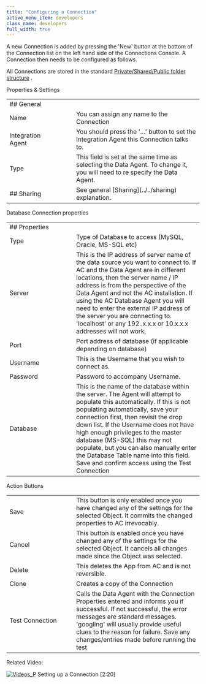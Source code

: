 ```yaml
---
title: "Configuring a Connection"
active_menu_item: developers
class_name: developers
full_width: true
---
```



A new Connection is added by pressing the 'New' button at the bottom of the Connection list on the left hand side of the Connections Console. A Connection then needs to be configured as follows.

All Connections are stored in the standard [Private/Shared/Public folder structure](../../private--shared-and-public-fol) .

Properties & Settings

<table>
<tr>
<td width="126">
## General

</td>
<td width="16">
</td>
<td>
</td>
</tr>
<tr>
<td width="126">
Name

</td>
<td width="16">
</td>
<td>
You can assign any name to the Connection

</td>
</tr>
<tr>
<td width="126">
Integration Agent

</td>
<td width="16">
</td>
<td>
You should press the '...' button to set the Integration Agent this Connection talks to.

</td>
</tr>
<tr>
<td width="126">
Type

</td>
<td width="16">
</td>
<td>
This field is set at the same time as selecting the Data Agent. To change it, you will need to re specify the Data Agent.

</td>
</tr>
<tr>
<td width="126">
## Sharing

</td>
<td width="16">
</td>
<td>
See general [Sharing](../../sharing) explanation.

</td>
</tr>
</table>

Database Connection properties

<table>
<tr>
<td width="126">
## Properties

</td>
<td width="16">
</td>
<td>
</td>
</tr>
<tr>
<td width="126">
Type

</td>
<td width="16">
</td>
<td>
Type of Database to access (MySQL, Oracle, MS-SQL etc)

</td>
</tr>
<tr>
<td width="126">
Server

</td>
<td width="16">
</td>
<td>
This is the IP address of server name of the data source you want to connect to. If AC and the Data Agent are in different locations, then the server name / IP address is from the perspective of the Data Agent and not the AC installation. If using the AC Database Agent you will need to enter the external IP address of the server you are connecting to. 'localhost' or any 192..x.x.x or 10.x.x.x addresses will not work,

</td>
</tr>
<tr>
<td width="126">
Port

</td>
<td width="16">
</td>
<td>
Port address of database (if applicable depending on database)

</td>
</tr>
<tr>
<td width="126">
Username

</td>
<td width="16">
</td>
<td>
This is the Username that you wish to connect as.

</td>
</tr>
<tr>
<td width="126">
Password

</td>
<td width="16">
</td>
<td>
Password to accompany Username.

</td>
</tr>
<tr>
<td width="126">
Database

</td>
<td width="16">
</td>
<td>
This is the name of the database within the server. The Agent will attempt to populate this automatically. If this is not populating automatically, save your connection first, then revisit the drop down list. If the Username does not have high enough privileges to the master database (MS-SQL) this may not populate, but you can also manually enter the Database Table name into this field. Save and confirm access using the Test Connection

</td>
</tr>
</table>

Action Buttons

<table>
<tr>
<td width="126">
Save

</td>
<td width="16">
</td>
<td>
This button is only enabled once you have changed any of the settings for the selected Object. It commits the changed properties to AC irrevocably.

</td>
</tr>
<tr>
<td width="126">
Cancel

</td>
<td width="16">
</td>
<td>
This button is enabled once you have changed any of the settings for the selected Object. It cancels all changes made since the Object was selected.

</td>
</tr>
<tr>
<td width="126">
Delete

</td>
<td width="16">
</td>
<td>
This deletes the App from AC and is not reversible.

</td>
</tr>
<tr>
<td width="126">
Clone

</td>
<td width="16">
</td>
<td>
Creates a copy of the Connection

</td>
</tr>
<tr>
<td width="126">
Test Connection

</td>
<td width="16">
</td>
<td>
Calls the Data Agent with the Connection Properties entered and informs you if successful. If not successful, the error messages are standard messages. 'googling' will usually provide useful clues to the reason for failure. Save any changes/entries made before running the test

</td>
</tr>
</table>

Related Video:

[![Videos\_P](/img/docs/videos_p.png)](http://www.youtube.com/v/tQpe5tx6qcc?autoplay=1&hd=1&fs=1&showsearch=0&rel=0&) Setting up a Connection [2:20]
